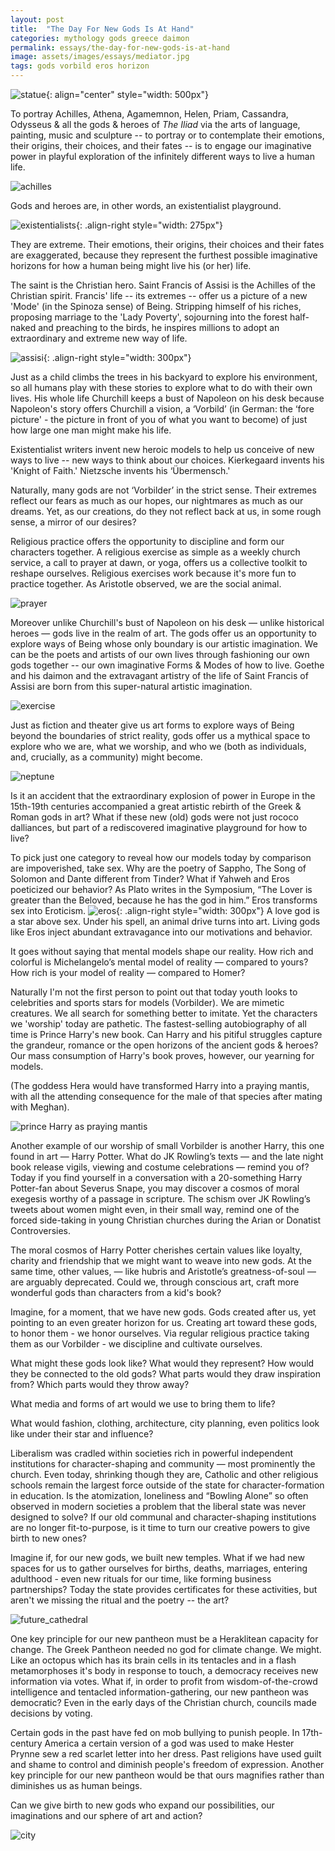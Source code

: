 ```yaml
---
layout: post
title:  "The Day For New Gods Is At Hand"
categories: mythology gods greece daimon
permalink: essays/the-day-for-new-gods-is-at-hand
image: assets/images/essays/mediator.jpg
tags: gods vorbild eros horizon 
---
```


![statue](/assets/images/essays/mediator_focus.jpg){: align="center" style="width: 500px"}

To portray Achilles, Athena, Agamemnon, Helen, Priam, Cassandra, Odysseus & all the gods & heroes of _The Iliad_ via the arts of language, painting, music and sculpture -- to portray or to contemplate their emotions, their origins, their choices, and their fates -- is to engage our imaginative power in playful exploration of the infinitely different ways to live a human life. 

![achilles](/assets/images/essays/achilles.jpg)

Gods and heroes are, in other words, an existentialist playground. 

![existentialists](/assets/images/essays/existentialist.jpg){: .align-right style="width: 275px"}

They are extreme. Their emotions, their origins, their choices and their fates are exaggerated, because they represent the furthest possible imaginative horizons for how a human being might live his (or her) life. 

The saint is the Christian hero. Saint Francis of Assisi is the Achilles of the Christian spirit. Francis' life -- its extremes -- offer us a picture of a new 'Mode' (in the Spinoza sense) of Being. Stripping himself of his riches, proposing marriage to the 'Lady Poverty', sojourning into the forest half-naked and preaching to the birds, he inspires millions to adopt an extraordinary and extreme new way of life. 

![assisi](/assets/images/essays/assisi.jpg){: .align-right style="width: 300px"}

Just as a child climbs the trees in his backyard to explore his environment, so all humans play with these stories to explore what to do with their own lives. His whole life Churchill keeps a bust of Napoleon on his desk because Napoleon's story offers Churchill a vision, a ‘Vorbild’ (in German: the ‘fore picture' - the picture in front of you of what you want to become) of just how large one man might make his life.

Existentialist writers invent new heroic models to help us conceive of new ways to live -- new ways to think about our choices. Kierkegaard invents his 'Knight of Faith.' Nietzsche invents his ‘Übermensch.'

Naturally, many gods are not ‘Vorbilder’ in the strict sense. Their extremes reflect our fears as much as our hopes, our nightmares as much as our dreams. Yet, as our creations, do they not reflect back at us, in some rough sense, a mirror of our desires? 

Religious practice offers the opportunity to discipline and form our characters together. A religious exercise as simple as a weekly church service, a call to prayer at dawn, or yoga, offers us a collective toolkit to reshape ourselves. Religious exercises work because it's more fun to practice together. As Aristotle observed, we are the social animal.

![prayer](/assets/images/essays/prayer.jpg)

Moreover unlike Churchill's bust of Napoleon on his desk — unlike historical heroes — gods live in the realm of art. The gods offer us an opportunity to explore ways of Being whose only boundary is our artistic imagination. We can be the poets and artists of our own lives through fashioning our own gods together -- our own imaginative Forms & Modes of how to live. Goethe and his daimon and the extravagant artistry of the life of Saint Francis of Assisi are born from this super-natural artistic imagination. 

![exercise](/assets/images/essays/exercise.png)

Just as fiction and theater give us art forms to explore ways of Being beyond the boundaries of strict reality, gods offer us a mythical space to explore who we are, what we worship, and who we (both as individuals, and, crucially, as a community) might become.

![neptune](/assets/images/essays/neptune.jpg)

Is it an accident that the extraordinary explosion of power in Europe in the 15th-19th centuries accompanied a great artistic rebirth of the Greek & Roman gods in art? What if these new (old) gods were not just rococo dalliances, but part of a rediscovered imaginative playground for how to live?

To pick just one category to reveal how our models today by comparison are impoverished, take sex. Why are the poetry of Sappho, The Song of Solomon and Dante different from Tinder?  What if Yahweh and Eros poeticized our behavior? As Plato writes in the Symposium, “The Lover is greater than the Beloved, because he has the god in him.” Eros transforms sex into Eroticism. ![eros](/assets/images/essays/eros.jpg){: .align-right style="width: 300px"}
 A love god is a star above sex. Under his spell, an animal drive turns into art. Living gods like Eros inject abundant extravagance into our motivations and behavior.


It goes without saying that mental models shape our reality. How rich and colorful is Michelangelo’s mental model of reality — compared to yours? How rich is your model of reality — compared to Homer?

Naturally I'm not the first person to point out that today youth looks to celebrities and sports stars for models (Vorbilder). We are mimetic creatures. We all search for something better to imitate. Yet the characters we 'worship' today are pathetic. The fastest-selling autobiography of all time is Prince Harry's new book. Can Harry and his pitiful struggles capture the grandeur, romance or the open horizons of the ancient gods & heroes? Our mass consumption of Harry's book proves, however, our yearning for models.

(The goddess Hera would have transformed Harry into a praying mantis, with all the attending consequence for the male of that species after mating with Meghan).

![prince Harry as praying mantis](/assets/images/essays/mantis.png)

Another example of our worship of small Vorbilder is another Harry, this one found in art — Harry Potter. What do JK Rowling’s texts — and the late night book release vigils, viewing and costume celebrations — remind you of? Today if you find yourself in a conversation with a 20-something Harry Potter-fan about Severus Snape, you may discover a cosmos of moral exegesis worthy of a passage in scripture. The schism over JK Rowling’s tweets about women might even, in their small way, remind one of the forced side-taking in young Christian churches during the Arian or Donatist Controversies.

The moral cosmos of Harry Potter cherishes certain values like loyalty, charity and friendship that we might want to weave into new gods. At the same time, other values, — like hubris and Aristotle’s greatness-of-soul — are arguably deprecated. Could we, through conscious art, craft more wonderful gods than characters from a kid's book? 

Imagine, for a moment, that we have new gods. Gods created after us, yet pointing to an even greater horizon for us. Creating art toward these gods, to honor them - we honor ourselves. Via regular religious practice taking them as our Vorbilder - we discipline and cultivate ourselves. 

What might these gods look like? What would they represent? How would they be connected to the old gods? What parts would they draw inspiration from? Which parts would they throw away? 

What media and forms of art would we use to bring them to life?

What would fashion, clothing, architecture, city planning, even politics look like under their star and influence?

Liberalism was cradled within societies rich in powerful independent institutions for character-shaping and community — most prominently the church. Even today, shrinking though they are, Catholic and other religious schools remain the largest force outside of the state for character-formation in education. Is the atomization, loneliness and “Bowling Alone” so often observed in modern societies a problem that the liberal state was never designed to solve? If our old communal and character-shaping institutions are no longer fit-to-purpose, is it time to turn our creative powers to give birth to new ones?

Imagine if, for our new gods, we built new temples. What if we had new spaces for us to gather ourselves for births, deaths, marriages, entering adulthood - even new rituals for our time, like forming business partnerships? Today the state provides certificates for these activities, but aren't we missing the ritual and the poetry -- the art?

![future_cathedral](/assets/images/essays/cathedral.png)

One key principle for our new pantheon must be a Heraklitean capacity for change. The Greek Pantheon needed no god for climate change. We might. Like an octopus which has its brain cells in its tentacles and in a flash metamorphoses it's body in response to touch, a democracy receives new information via votes. What if, in order to profit from wisdom-of-the-crowd intelligence and tentacled information-gathering, our new pantheon was democratic? Even in the early days of the Christian church, councils made decisions by voting. 

Certain gods in the past have fed on mob bullying to punish people. In 17th-century America a certain version of a god was used to make Hester Prynne sew a red scarlet letter into her dress. Past religions have used guilt and shame to control and diminish people's freedom of expression. Another key principle for our new pantheon would be that ours magnifies rather than diminishes us as human beings.

Can we give birth to new gods who expand our possibilities, our imaginations and our sphere of art and action?

![city](/assets/images/essays/city.png)

